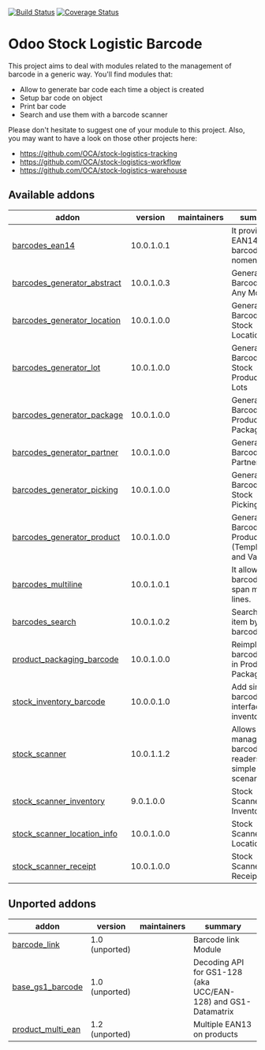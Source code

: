 [![Build Status](https://travis-ci.org/OCA/stock-logistics-barcode.svg?branch=10.0)](https://travis-ci.org/OCA/stock-logistics-barcode)
[![Coverage Status](https://img.shields.io/coveralls/OCA/stock-logistics-barcode.svg)](https://coveralls.io/r/OCA/stock-logistics-barcode?branch=10.0)

Odoo Stock Logistic Barcode
===========================


This project aims to deal with modules related to the management of barcode in a generic way. You'll find modules that:

 - Allow to generate bar code each time a object is created
 - Setup bar code on object
 - Print bar code
 - Search and use them with a barcode scanner

Please don't hesitate to suggest one of your module to this project. Also, you may want to have a look on those other projects here:

 - https://github.com/OCA/stock-logistics-tracking
 - https://github.com/OCA/stock-logistics-workflow
 - https://github.com/OCA/stock-logistics-warehouse

[//]: # (addons)

Available addons
----------------
addon | version | maintainers | summary
--- | --- | --- | ---
[barcodes_ean14](barcodes_ean14/) | 10.0.1.0.1 |  | It provides an EAN14 barcode nomenclature.
[barcodes_generator_abstract](barcodes_generator_abstract/) | 10.0.1.0.3 |  | Generate Barcodes for Any Models
[barcodes_generator_location](barcodes_generator_location/) | 10.0.1.0.0 |  | Generate Barcodes for Stock Locations
[barcodes_generator_lot](barcodes_generator_lot/) | 10.0.1.0.0 |  | Generate Barcodes for Stock Production Lots
[barcodes_generator_package](barcodes_generator_package/) | 10.0.1.0.0 |  | Generate Barcodes for Product Packaging
[barcodes_generator_partner](barcodes_generator_partner/) | 10.0.1.0.0 |  | Generate Barcodes for Partners
[barcodes_generator_picking](barcodes_generator_picking/) | 10.0.1.0.0 |  | Generate Barcodes for Stock Pickings
[barcodes_generator_product](barcodes_generator_product/) | 10.0.1.0.0 |  | Generate Barcodes for Products (Templates and Variants)
[barcodes_multiline](barcodes_multiline/) | 10.0.1.0.1 |  | It allows barcodes to span multiple lines.
[barcodes_search](barcodes_search/) | 10.0.1.0.2 |  | Search any item by it barcode
[product_packaging_barcode](product_packaging_barcode/) | 10.0.1.0.0 |  | Reimplement barcode field in Product Packagings
[stock_inventory_barcode](stock_inventory_barcode/) | 10.0.0.1.0 |  | Add simple barcode interface on inventories
[stock_scanner](stock_scanner/) | 10.0.1.1.2 |  | Allows managing barcode readers with simple scenarios
[stock_scanner_inventory](stock_scanner_inventory/) | 9.0.1.0.0 |  | Stock Scanner Inventory
[stock_scanner_location_info](stock_scanner_location_info/) | 10.0.1.0.0 |  | Stock Scanner Location Info
[stock_scanner_receipt](stock_scanner_receipt/) | 10.0.1.0.0 |  | Stock Scanner Receipt


Unported addons
---------------
addon | version | maintainers | summary
--- | --- | --- | ---
[barcode_link](barcode_link/) | 1.0 (unported) |  | Barcode link Module
[base_gs1_barcode](base_gs1_barcode/) | 1.0 (unported) |  | Decoding API for GS1-128 (aka UCC/EAN-128) and GS1-Datamatrix
[product_multi_ean](product_multi_ean/) | 1.2 (unported) |  | Multiple EAN13 on products

[//]: # (end addons)
